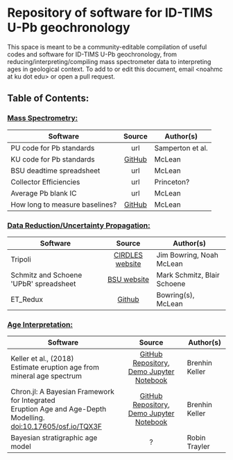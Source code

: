 # Repository of software for ID-TIMS U-Pb geochronology

This space is meant to be a community-editable compilation of useful codes and software for ID-TIMS U-Pb geochronology, from reducing/interpreting/compiling mass spectrometer data to interpreting ages in geological context.  To add to or edit this document, email \<noahmc at ku dot edu\> or open a pull request.

## Table of Contents:

### <u>Mass Spectrometry:</u>

| Software | Source | Author(s) |
|----------| :---------:| ----------|
| PU code for Pb standards | url | Samperton et al. |
| KU code for Pb standards | [GitHub](https://github.com/noahmclean/TIMSLAB/tree/master/PbStandardsAnalysis) | McLean |
| BSU deadtime spreadsheet | url | McLean |
| Collector Efficiencies | url | Princeton? |
| Average Pb blank IC | url | McLean | 
| How long to measure baselines? | [GitHub](https://www.noahmclean.org/baseline-times/) | McLean |


### <u>Data Reduction/Uncertainty Propagation:</u>

| Software | Source | Author(s) |
|----------| :---------:| ----------|
| Tripoli | [CIRDLES website](http://cirdles.org/projects/tripoli/) | Jim Bowring, Noah McLean |
| Schmitz and Schoene 'UPbR' spreadsheet | [BSU website](https://earth.boisestate.edu/isotope/labshare/data-reduction-software/) | Mark Schmitz, Blair Schoene |
| ET_Redux | [Github](https://github.com/CIRDLES/ET_Redux/releases) | Bowring(s), McLean |



### <u>Age Interpretation:</u>

| Software | Source | Author(s) |
|----------| :---------:| ----------|
| Keller et al., (2018)<br> Estimate eruption age from mineral age spectrum | [GitHub Repository](https://github.com/brenhinkeller/BayeZirChron.c), [Demo Jupyter Notebook](https://mybinder.org/v2/gh/brenhinkeller/Chron.jl/master?filepath=examples%2Fdemo.ipynb) | Brenhin Keller |
| Chron.jl: A Bayesian Framework for Integrated <br>Eruption Age and Age-Depth Modelling. <br> [doi:10.17605/osf.io/TQX3F](https://doi.org/10.17605/osf.io/TQX3F) | [GitHub Repository](https://github.com/brenhinkeller/Chron.jl), [Demo Jupyter Notebook](https://mybinder.org/v2/gh/brenhinkeller/Chron.jl/master?filepath=examples%2Fdemo.ipynb)| Brenhin Keller
| Bayesian stratigraphic age model | ? | Robin Trayler



